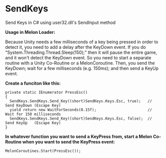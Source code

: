 # SendKeys
Send Keys in C# using user32.dll's SendInput method

**Usage in Melon Loader:**

Because Unity needs a few milliseconds of a key being pressed in order to detect it, you need to add a delay after the KeyDown event.  If you do "System.Threading.Thread.Sleep(150);" then it will pause the entire game, and it won't detect the KeyDown event.  So you need to start a separate routine with a Unity Co-Routine or a MelonCoroutine. Then, you send the KeyDown; wait for a few milliseconds (e.g. 150ms); and then send a KeyUp event.

**Create a funciton like this:**

    private static IEnumerator PressEsc()
	{
	  SendKeys.SendKeys.Send_Key((short)SendKeys.Keys.Esc, true);   // Send KeyDown (Escape Key)
	  yield return new WaitForSeconds(0.15f);                       // Wait for 150 milliseconds
	  SendKeys.SendKeys.Send_Key((short)SendKeys.Keys.Esc, false);  // Send KeyUp   (Escape Key) 
	}
    
**In whatever function you want to send a KeyPress from, start a Melon Co-Routine when you want to send the KeyPress event:**

    MelonCoroutines.Start(PressEsc());


